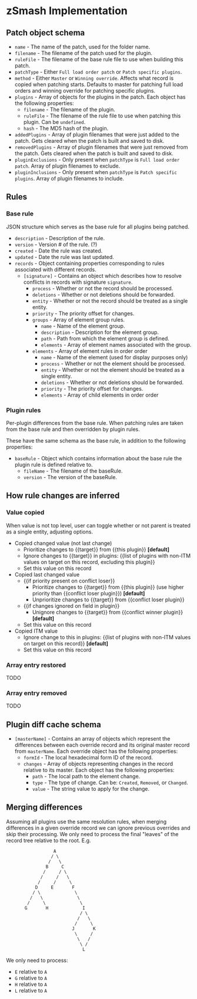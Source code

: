 
# zSmash Implementation

## Patch object schema
- `name` - The name of the patch, used for the folder name.
- `filename` - The filename of the patch used for the plugin.
- `ruleFile` - The filename of the base rule file to use when building this patch.
- `patchType` - Either `Full load order patch` or `Patch specific plugins`.
- `method` - Either `Master` or `Winning override`.  Affects what record is copied when patching starts.  Defaults to master for patching full load orders and winning override for patching specific plugins.
- `plugins` - Array of objects for the plugins in the patch.  Each object has the following properties:
    - `filename` - The filename of the plugin.
    - `ruleFile` - The filename of the rule file to use when patching this plugin.  Can be `undefined`.
    - `hash` - The MD5 hash of the plugin.
- `addedPlugins` - Array of plugin filenames that were just added to the patch.  Gets cleared when the patch is built and saved to disk.
- `removedPlugins` - Array of plugin filenames that were just removed from the patch.  Gets cleared when the patch is built and saved to disk.
- `pluginExclusions` - Only present when `patchType` is `Full load order patch`.  Array of plugin filenames to exclude.
- `pluginInclusions` - Only present when `patchType` is `Patch specific plugins`.  Array of plugin filenames to include.

## Rules

### Base rule

JSON structure which serves as the base rule for all plugins being patched.

- `description` - Description of the rule.
- `version` - Version # of the rule.  (?)
- `created` - Date the rule was created.
- `updated` - Date the rule was last updated.
- `records` - Object containing properties corresponding to rules associated with different records.
  - `[signature]` - Contains an object which describes how to resolve conflicts in records with signature `signature`.
    - `process` - Whether or not the record should be processed.
    - `deletions` - Whether or not deletions should be forwarded.
    - `entity` - Whether or not the record should be treated as a single entity.
    - `priority` - The priority offset for changes.
    - `groups` - Array of element group rules.
      - `name` - Name of the element group.
      - `description` - Description for the element group.
      - `path` - Path from which the element group is defined.
      - `elements` - Array of element names associated with the group.
    - `elements` - Array of element rules in order order
      - `name` - Name of the element (used for display purposes only)
      - `process` - Whether or not the element should be processed.
      - `entity` - Whether or not the element should be treated as a single entity.
      - `deletions` - Whether or not deletions should be forwarded.
      - `priority` - The priority offset for changes.
      - `elements` - Array of child elements in order order

### Plugin rules

Per-plugin differences from the base rule.  When patching rules are taken from the base rule and then overridden by plugin rules.

These have the same schema as the base rule, in addition to the following properties:

- `baseRule` - Object which contains information about the base rule the plugin rule is defined relative to.
  - `fileName` - The filename of the baseRule.
  - `version` - The version of the baseRule.

## How rule changes are inferred

### Value copied
When value is not top level, user can toggle whether or not parent is treated as a single entity, adjusting options.

- Copied changed value (not last change)
  - Prioritize changes to {{target}} from {{this plugin}} **[default]**
  - Ignore changes to {{target}} in plugins: {{list of plugins with non-ITM values on target on this record, excluding this plugin}}
  - Set this value on this record
- Copied last changed value
  - {{if priority present on conflict loser}} 
    - Prioritize changes to {{target}} from {{this plugin}} (use higher priority than {{conflict loser plugin}}) **[default]**
    - Unprioritize changes to {{target}} from {{conflict loser plugin}}
  - {{if changes ignored on field in plugin}} 
    - Unignore changes to {{target}} from {{conflict winner plugin}} **[default]**
  - Set this value on this record
- Copied ITM value
  - Ignore change to this in plugins: {{list of plugins with non-ITM values on target on this record}} **[default]**
  - Set this value on this record

### Array entry restored

TODO

### Array entry removed

TODO

## Plugin diff cache schema

- `[masterName]` - Contains an array of objects which represent the differences between each override record and its original master record from `masterName`.  Each override object has the following properties:
  - `formId` - The local hexadecimal form ID of the record.
  - `changes` - Array of objects representing changes in the record relative to its master.  Each object has the following properties:
    - `path` - The local path to the element change.
    - `type` - The type of change.  Can be: `Created`, `Removed`, or `Changed`.
    - `value` - The string value to apply for the change.

## Merging differences
Assuming all plugins use the same resolution rules, when merging differences in a given override record we can ignore previous overrides and skip their processing.  We only need to process the final "leaves" of the record tree relative to the root.  E.g.

```
                  A
                 / \
                /   \
               B     C
              /     / \
             /     /   \
            /     /     \
           D     E       F
          / \             \
         /   \             \
        /     \             \
       G       H             I
                            / \
                           /   \
                          /     \
                         J       K
                          \     /
                           \   /
                            \ /
                             L
```

We only need to process:

- `E` relative to `A`
- `G` relative to `A`
- `H` relative to `A`
- `L` relative to `A`
